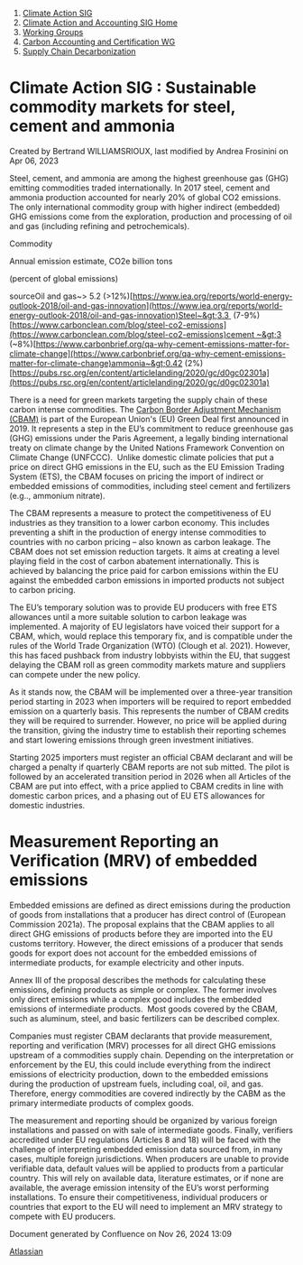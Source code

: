 1. [Climate Action SIG](index.html)
2. [Climate Action and Accounting SIG Home](Climate-Action-and-Accounting-SIG-Home_19005445.html)
3. [Working Groups](Working-Groups_19005701.html)
4. [Carbon Accounting and Certification WG](Carbon-Accounting-and-Certification-WG_19005779.html)
5. [Supply Chain Decarbonization](Supply-Chain-Decarbonization_19006065.html)

# Climate Action SIG : Sustainable commodity markets for steel, cement and ammonia

Created by Bertrand WILLIAMSRIOUX, last modified by Andrea Frosinini on Apr 06, 2023

Steel, cement, and ammonia are among the highest greenhouse gas (GHG) emitting commodities traded internationally. In 2017 steel, cement and ammonia production accounted for nearly 20% of global CO2 emissions.  The only international commodity group with higher indirect (embedded) GHG emissions come from the exploration, production and processing of oil and gas (including refining and petrochemicals).

Commodity

Annual emission estimate, CO2e billion tons

(percent of global emissions)

sourceOil and gas~&gt; 5.2 (&gt;12%)[https://www.iea.org/reports/world-energy-outlook-2018/oil-and-gas-innovation](https://www.iea.org/reports/world-energy-outlook-2018/oil-and-gas-innovation)Steel~&gt;3.3  (7-9%)[https://www.carbonclean.com/blog/steel-co2-emissions](https://www.carbonclean.com/blog/steel-co2-emissions)cement ~&gt;3 (~8%)[https://www.carbonbrief.org/qa-why-cement-emissions-matter-for-climate-change](https://www.carbonbrief.org/qa-why-cement-emissions-matter-for-climate-change)ammonia~&gt;0.42 (2%)[https://pubs.rsc.org/en/content/articlelanding/2020/gc/d0gc02301a](https://pubs.rsc.org/en/content/articlelanding/2020/gc/d0gc02301a)

There is a need for green markets targeting the supply chain of these carbon intense commodities. The [Carbon Border Adjustment Mechanism (CBAM)](https://ec.europa.eu/info/sites/default/files/carbon_border_adjustment_mechanism_0.pdf) is part of the European Union's (EU) Green Deal first announced in 2019. It represents a step in the EU’s commitment to reduce greenhouse gas (GHG) emissions under the Paris Agreement, a legally binding international treaty on climate change by the United Nations Framework Convention on Climate Change (UNFCCC).  Unlike domestic climate policies that put a price on direct GHG emissions in the EU, such as the EU Emission Trading System (ETS), the CBAM focuses on pricing the import of indirect or embedded emissions of commodities, including steel cement and fertilizers (e.g.., ammonium nitrate).

The CBAM represents a measure to protect the competitiveness of EU industries as they transition to a lower carbon economy. This includes preventing a shift in the production of energy intense commodities to countries with no carbon pricing – also known as carbon leakage. The CBAM does not set emission reduction targets. It aims at creating a level playing field in the cost of carbon abatement internationally. This is achieved by balancing the price paid for carbon emissions within the EU against the embedded carbon emissions in imported products not subject to carbon pricing.

The EU’s temporary solution was to provide EU producers with free ETS allowances until a more suitable solution to carbon leakage was implemented. A majority of EU legislators have voiced their support for a CBAM, which, would replace this temporary fix, and is compatible under the rules of the World Trade Organization (WTO) (Clough et al. 2021). However, this has faced pushback from industry lobbyists within the EU, that suggest delaying the CBAM roll as green commodity markets mature and suppliers can compete under the new policy. 

As it stands now, the CBAM will be implemented over a three-year transition period starting in 2023 when importers will be required to report embedded emission on a quarterly basis. This represents the number of CBAM credits they will be required to surrender. However, no price will be applied during the transition, giving the industry time to establish their reporting schemes and start lowering emissions through green investment initiatives.

Starting 2025 importers must register an official CBAM declarant and will be charged a penalty if quarterly CBAM reports are not sub mitted. The pilot is followed by an accelerated transition period in 2026 when all Articles of the CBAM are put into effect, with a price applied to CBAM credits in line with domestic carbon prices, and a phasing out of EU ETS allowances for domestic industries.

# Measurement Reporting an Verification (MRV) of embedded emissions

Embedded emissions are defined as direct emissions during the production of goods from installations that a producer has direct control of (European Commission 2021a). The proposal explains that the CBAM applies to all direct GHG emissions of products before they are imported into the EU customs territory. However, the direct emissions of a producer that sends goods for export does not account for the embedded emissions of intermediate products, for example electricity and other inputs.

Annex III of the proposal describes the methods for calculating these emissions, defining products as simple or complex. The former involves only direct emissions while a complex good includes the embedded emissions of intermediate products.  Most goods covered by the CBAM, such as aluminum, steel, and basic fertilizers can be described complex.

Companies must register CBAM declarants that provide measurement, reporting and verification (MRV) processes for all direct GHG emissions upstream of a commodities supply chain. Depending on the interpretation or enforcement by the EU, this could include everything from the indirect emissions of electricity production, down to the embedded emissions during the production of upstream fuels, including coal, oil, and gas. Therefore, energy commodities are covered indirectly by the CABM as the primary intermediate products of complex goods.

The measurement and reporting should be organized by various foreign installations and passed on with sale of intermediate goods. Finally, verifiers accredited under EU regulations (Articles 8 and 18) will be faced with the challenge of interpreting embedded emission data sourced from, in many cases, multiple foreign jurisdictions. When producers are unable to provide verifiable data, default values will be applied to products from a particular country. This will rely on available data, literature estimates, or if none are available, the average emission intensity of the EU’s worst performing installations. To ensure their competitiveness, individual producers or countries that export to the EU will need to implement an MRV strategy to compete with EU producers.  

Document generated by Confluence on Nov 26, 2024 13:09

[Atlassian](http://www.atlassian.com/)
